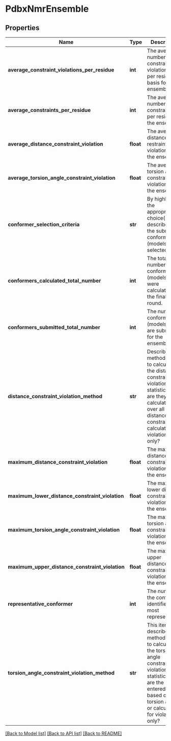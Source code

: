 # PdbxNmrEnsemble

## Properties
Name | Type | Description | Notes
------------ | ------------- | ------------- | -------------
**average_constraint_violations_per_residue** | **int** | The average number of constraint violations on a per residue basis for  the ensemble. | [optional] 
**average_constraints_per_residue** | **int** | The average number of constraints per residue for the ensemble | [optional] 
**average_distance_constraint_violation** | **float** | The average distance restraint violation for the ensemble. | [optional] 
**average_torsion_angle_constraint_violation** | **float** | The average torsion angle constraint violation for the ensemble. | [optional] 
**conformer_selection_criteria** | **str** | By highlighting the appropriate choice(s), describe how the submitted conformer (models) were selected. | [optional] 
**conformers_calculated_total_number** | **int** | The total number of conformer (models) that were calculated in the final round. | [optional] 
**conformers_submitted_total_number** | **int** | The number of conformer (models) that are submitted for the ensemble. | [optional] 
**distance_constraint_violation_method** | **str** | Describe the method used to calculate the distance constraint violation statistics,  i.e. are they calculated over all the distance constraints or calculated for  violations only? | [optional] 
**maximum_distance_constraint_violation** | **float** | The maximum distance constraint violation for the ensemble. | [optional] 
**maximum_lower_distance_constraint_violation** | **float** | The maximum lower distance constraint violation for the ensemble. | [optional] 
**maximum_torsion_angle_constraint_violation** | **float** | The maximum torsion angle constraint violation for the ensemble. | [optional] 
**maximum_upper_distance_constraint_violation** | **float** | The maximum upper distance constraint violation for the ensemble. | [optional] 
**representative_conformer** | **int** | The number of the conformer identified as most representative. | [optional] 
**torsion_angle_constraint_violation_method** | **str** | This item describes the method used to calculate the torsion angle constraint violation statistics. i.e. are the entered values based on all torsion angle or calculated for violations only? | [optional] 

[[Back to Model list]](../README.md#documentation-for-models) [[Back to API list]](../README.md#documentation-for-api-endpoints) [[Back to README]](../README.md)

